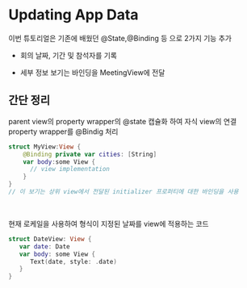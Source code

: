 # Updating App Data

이번 튜토리얼은 기존에 배웠던 @State,@Binding 등 으로 2가지 기능 추가

- 회의 날짜, 기간 및 참석자를 기록
  <br/>

- 세부 정보 보기는 바인딩을 MeetingView에 전달
  <br/>

## 간단 정리

parent view의 property wrapper의 @state 캡슐화 하여 자식 view의 연결 property wrapper를 @Bindig 처리

```swift
struct MyView:View {
    @Binding private var cities: [String]
    var body:some View {
      // view implementation
    }
}
// 이 보기는 상위 view에서 전달된 initializer 프로퍼티에 대한 바인딩을 사용
```

<br/>

현재 로케일을 사용하여 형식이 지정된 날짜를 view에 적용하는 코드

```swift
struct DateView: View {
   var date: Date
   var body: some View {
      Text(date, style: .date)
   }
}
```
